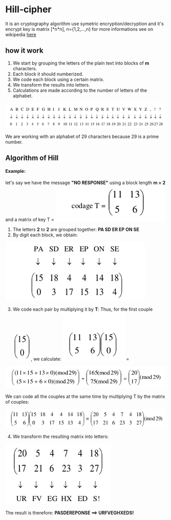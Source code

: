 # Hill-cipher
It is an cryptography algorithm use symetric encryption/decryption and it's encrypt key is matrix \[\*n\*n\], n={1,2,...,n}
for more informations see on wikipedia [here](https://en.wikipedia.org/wiki/Hill_cipher)
## how it work 
1. We start by grouping the letters of the plain text into blocks of **m** characters.
2. Each block it should numberized.
3. We code each block using a certain matrix.
4. We transform the results into letters.
5. Calculations are made according to the number of letters of the alphabet. 

![char](screenshots/chars.png)

We are working with an alphabet of 29 characters because 29 is a prime number.
## Algorithm of Hill
#### Example:
let's say we have the message **"NO RESPONSE"** using a block length **m = 2** and a matrix of key T = ![code1](screenshots/code1.png)
1. The letters **2** to **2** are grouped together: **PA SD ER EP ON SE**
2. By digit each block, we obtain:

  ![code2](screenshots/code2.png)
 
3. We code each pair by multiplying it by **T**: 
Thus, for the first couple![code3](screenshots/code3.png), we calculate: ![code4](screenshots/code41.png) =

![code5](screenshots/code5.png)

We can code all the couples at the same time by multiplying T by the matrix of couples:

![code6](screenshots/code6.png)

4. We transform the resulting matrix into letters: 

![code7](screenshots/code7.png)

The result is therefore: **PASDEREPONSE ==> URFVEGHXEDS!** 
